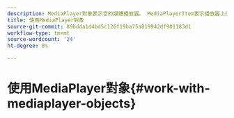 ```yaml
---
description: MediaPlayer對象表示您的媒體播放器。 MediaPlayerItem表示播放器上的音頻或視頻。
title: 使用MediaPlayer對象
source-git-commit: 89bdda1d4bd5c126f19ba75a819942df901183d1
workflow-type: tm+mt
source-wordcount: '24'
ht-degree: 0%

---
```



# 使用MediaPlayer對象{#work-with-mediaplayer-objects}
